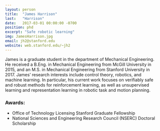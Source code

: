 ```yaml
---
layout: person
title:  "James Harrison"
last:   "Harrison"
date:   2017-03-01 00:00:00 -0700
position: phd
excerpt: "Safe robotic learning"
img: JamesHarrison.jpg
email: jh2@stanford.edu
website: web.stanford.edu/~jh2
---
```


James is a graduate student in the department of Mechanical Engineering. He received a B.Eng. in Mechanical Engineering from McGill University in 2015, and an M.S. in Mechanical Engineering from Stanford University in 2017. James’ research interests include control theory, robotics, and machine learning. In particular, his current work focuses on verifiably safe and robust methods for reinforcement learning, as well as unsupervised learning and representation learning in robotic task and motion planning. 

### Awards:
- Office of Technology Licensing Stanford Graduate Fellowship
- National Sciences and Engineering Research Council (NSERC) Doctoral Scholarship
